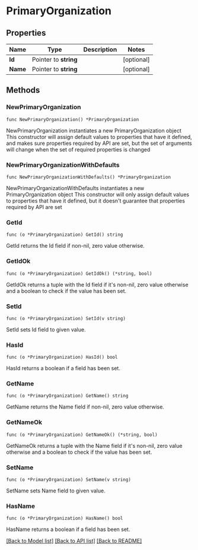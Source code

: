 # PrimaryOrganization

## Properties

Name | Type | Description | Notes
------------ | ------------- | ------------- | -------------
**Id** | Pointer to **string** |  | [optional] 
**Name** | Pointer to **string** |  | [optional] 

## Methods

### NewPrimaryOrganization

`func NewPrimaryOrganization() *PrimaryOrganization`

NewPrimaryOrganization instantiates a new PrimaryOrganization object
This constructor will assign default values to properties that have it defined,
and makes sure properties required by API are set, but the set of arguments
will change when the set of required properties is changed

### NewPrimaryOrganizationWithDefaults

`func NewPrimaryOrganizationWithDefaults() *PrimaryOrganization`

NewPrimaryOrganizationWithDefaults instantiates a new PrimaryOrganization object
This constructor will only assign default values to properties that have it defined,
but it doesn't guarantee that properties required by API are set

### GetId

`func (o *PrimaryOrganization) GetId() string`

GetId returns the Id field if non-nil, zero value otherwise.

### GetIdOk

`func (o *PrimaryOrganization) GetIdOk() (*string, bool)`

GetIdOk returns a tuple with the Id field if it's non-nil, zero value otherwise
and a boolean to check if the value has been set.

### SetId

`func (o *PrimaryOrganization) SetId(v string)`

SetId sets Id field to given value.

### HasId

`func (o *PrimaryOrganization) HasId() bool`

HasId returns a boolean if a field has been set.

### GetName

`func (o *PrimaryOrganization) GetName() string`

GetName returns the Name field if non-nil, zero value otherwise.

### GetNameOk

`func (o *PrimaryOrganization) GetNameOk() (*string, bool)`

GetNameOk returns a tuple with the Name field if it's non-nil, zero value otherwise
and a boolean to check if the value has been set.

### SetName

`func (o *PrimaryOrganization) SetName(v string)`

SetName sets Name field to given value.

### HasName

`func (o *PrimaryOrganization) HasName() bool`

HasName returns a boolean if a field has been set.


[[Back to Model list]](../README.md#documentation-for-models) [[Back to API list]](../README.md#documentation-for-api-endpoints) [[Back to README]](../README.md)


